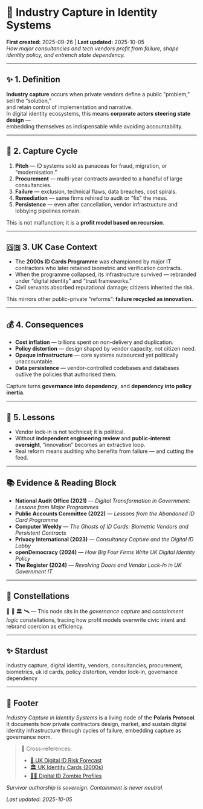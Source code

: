 # 💼 Industry Capture in Identity Systems  
**First created:** 2025-09-26 | **Last updated:** 2025-10-05  
*How major consultancies and tech vendors profit from failure, shape identity policy, and entrench state dependency.*  

---

## ✨ 1. Definition  

**Industry capture** occurs when private vendors define a public “problem,” sell the “solution,”  
and retain control of implementation and narrative.  
In digital identity ecosystems, this means **corporate actors steering state design** —  
embedding themselves as indispensable while avoiding accountability.  

---

## 👾 2. Capture Cycle  

1. **Pitch** — ID systems sold as panaceas for fraud, migration, or “modernisation.”  
2. **Procurement** — multi-year contracts awarded to a handful of large consultancies.  
3. **Failure** — exclusion, technical flaws, data breaches, cost spirals.  
4. **Remediation** — same firms rehired to audit or “fix” the mess.  
5. **Persistence** — even after cancellation, vendor infrastructure and lobbying pipelines remain.  

This is not malfunction; it is a **profit model based on recursion**.  

---

## 🇬🇧 3. UK Case Context  

- The **2000s ID Cards Programme** was championed by major IT contractors who later retained biometric and verification contracts.  
- When the programme collapsed, its infrastructure survived — rebranded under “digital identity” and “trust frameworks.”  
- Civil servants absorbed reputational damage; citizens inherited the risk.  

This mirrors other public-private “reforms”: **failure recycled as innovation.**  

---

## 💰 4. Consequences  

- **Cost inflation** — billions spent on non-delivery and duplication.  
- **Policy distortion** — design shaped by vendor capacity, not citizen need.  
- **Opaque infrastructure** — core systems outsourced yet politically unaccountable.  
- **Data persistence** — vendor-controlled codebases and databases outlive the policies that authorised them.  

Capture turns **governance into dependency**, and **dependency into policy inertia**.  

---

## 🎁 5. Lessons  

- Vendor lock-in is not technical; it is political.  
- Without **independent engineering review** and **public-interest oversight**, “innovation” becomes an extractive loop.  
- Real reform means auditing who benefits from failure — and cutting the feed.  

---

## 📚 Evidence & Reading Block  

- **National Audit Office (2021)** — *Digital Transformation in Government: Lessons from Major Programmes*  
- **Public Accounts Committee (2022)** — *Lessons from the Abandoned ID Card Programme*  
- **Computer Weekly** — *The Ghosts of ID Cards: Biometric Vendors and Persistent Contracts*  
- **Privacy International (2023)** — *Consultancy Capture and the Digital ID Lobby*  
- **openDemocracy (2024)** — *How Big Four Firms Write UK Digital Identity Policy*  
- **The Register (2024)** — *Revolving Doors and Vendor Lock-In in UK Government IT*  

---

## 🌌 Constellations  

💼 🔮 🏛️ 🛰️ — This node sits in the *governance capture* and *containment logic* constellations, tracing how profit models overwrite civic intent and rebrand coercion as efficiency.  

---

## ✨ Stardust  

industry capture, digital identity, vendors, consultancies, procurement, biometrics, uk id cards, policy distortion, vendor lock-in, governance dependency  

---

## 🏮 Footer  

*Industry Capture in Identity Systems* is a living node of the **Polaris Protocol**.  
It documents how private contractors design, market, and sustain digital identity infrastructure through cycles of failure, embedding capture as governance norm.  

> 📡 Cross-references:
> 
> - [🔮 UK Digital ID Risk Forecast](./🔮_uk_digital_id_risk_forecast.md)  
> - [🏛️ UK Identity Cards (2000s)](../../../Disruption_Kit/Big_Picture_Protocols/🛟_Borders_Boats_Walls/🏛️_uk_identity_cards_2000s.md)  
> - [🧟‍♀️ Digital ID Zombie Profiles](./🧟‍♀️_digital_id_zombie_profiles.md)  

*Survivor authorship is sovereign. Containment is never neutral.*  

_Last updated: 2025-10-05_
